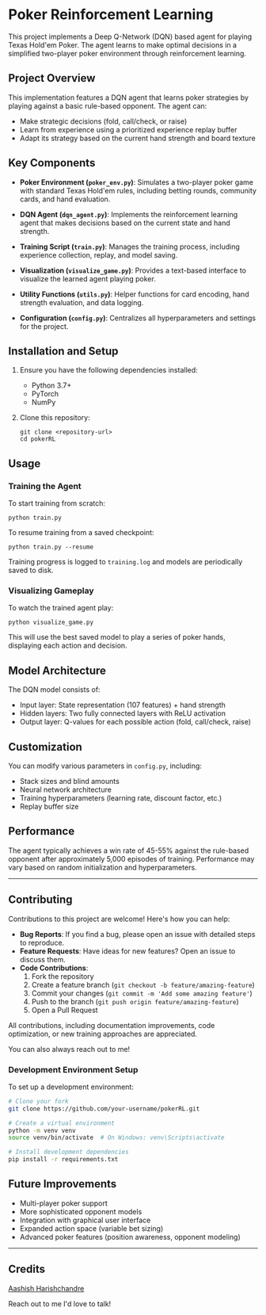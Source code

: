 # Poker Reinforcement Learning

This project implements a Deep Q-Network (DQN) based agent for playing Texas Hold'em Poker. The agent learns to make optimal decisions in a simplified two-player poker environment through reinforcement learning.

## Project Overview

This implementation features a DQN agent that learns poker strategies by playing against a basic rule-based opponent. The agent can:

- Make strategic decisions (fold, call/check, or raise)
- Learn from experience using a prioritized experience replay buffer
- Adapt its strategy based on the current hand strength and board texture

## Key Components

- **Poker Environment (`poker_env.py`)**: Simulates a two-player poker game with standard Texas Hold'em rules, including betting rounds, community cards, and hand evaluation.

- **DQN Agent (`dqn_agent.py`)**: Implements the reinforcement learning agent that makes decisions based on the current state and hand strength.

- **Training Script (`train.py`)**: Manages the training process, including experience collection, replay, and model saving.

- **Visualization (`visualize_game.py`)**: Provides a text-based interface to visualize the learned agent playing poker.

- **Utility Functions (`utils.py`)**: Helper functions for card encoding, hand strength evaluation, and data logging.

- **Configuration (`config.py`)**: Centralizes all hyperparameters and settings for the project.

## Installation and Setup

1. Ensure you have the following dependencies installed:
   - Python 3.7+
   - PyTorch
   - NumPy

2. Clone this repository:
   ```
   git clone <repository-url>
   cd pokerRL
   ```

## Usage

### Training the Agent

To start training from scratch:

```
python train.py
```

To resume training from a saved checkpoint:

```
python train.py --resume
```

Training progress is logged to `training.log` and models are periodically saved to disk.

### Visualizing Gameplay

To watch the trained agent play:

```
python visualize_game.py
```

This will use the best saved model to play a series of poker hands, displaying each action and decision.

## Model Architecture

The DQN model consists of:
- Input layer: State representation (107 features) + hand strength
- Hidden layers: Two fully connected layers with ReLU activation
- Output layer: Q-values for each possible action (fold, call/check, raise)

## Customization

You can modify various parameters in `config.py`, including:
- Stack sizes and blind amounts
- Neural network architecture
- Training hyperparameters (learning rate, discount factor, etc.)
- Replay buffer size

## Performance

The agent typically achieves a win rate of 45-55% against the rule-based opponent after approximately 5,000 episodes of training. Performance may vary based on random initialization and hyperparameters.

---

## Contributing

Contributions to this project are welcome! Here's how you can help:

- **Bug Reports**: If you find a bug, please open an issue with detailed steps to reproduce.
- **Feature Requests**: Have ideas for new features? Open an issue to discuss them.
- **Code Contributions**: 
  1. Fork the repository
  2. Create a feature branch (`git checkout -b feature/amazing-feature`)
  3. Commit your changes (`git commit -m 'Add some amazing feature'`)
  4. Push to the branch (`git push origin feature/amazing-feature`)
  5. Open a Pull Request

All contributions, including documentation improvements, code optimization, or new training approaches are appreciated.

You can also always reach out to me!

### Development Environment Setup

To set up a development environment:

```bash
# Clone your fork
git clone https://github.com/your-username/pokerRL.git

# Create a virtual environment
python -m venv venv
source venv/bin/activate  # On Windows: venv\Scripts\activate

# Install development dependencies
pip install -r requirements.txt
```

## Future Improvements

- Multi-player poker support
- More sophisticated opponent models
- Integration with graphical user interface
- Expanded action space (variable bet sizing)
- Advanced poker features (position awareness, opponent modeling)

---
## Credits
[Aashish Harishchandre](https://aashishharishchandre.netlify.app/)

Reach out to me I'd love to talk!

